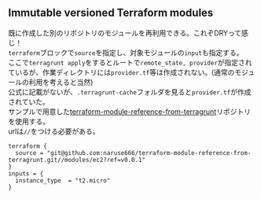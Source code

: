 ## Immutable versioned Terraform modules
既に作成した別のリポジトリのモジュールを再利用できる。これぞDRYって感じ！  
`terraform`ブロックで`source`を指定し、対象モジュールの`input`も指定する。  
ここで`terragrunt apply`をするとルートで`remote_state, provider`が指定されているが、作業ディレクトリには`provider.tf`等は作成されない。(通常のモジュールの利用を考えると当然)  
公式に記載がないが、`.terragrunt-cache`フォルダを見ると`provider.tf`が作成されていた。  
サンプルで用意した[terraform-module-reference-from-terragrunt](https://github.com/naruse666/terraform-module-reference-from-terragrunt)リポジトリを使用する。  
urlは`//`をつける必要がある。
```
terraform {
  source = "git@github.com:naruse666/terraform-module-reference-from-terragrunt.git//modules/ec2?ref=v0.0.1"
}
inputs = {
  instance_type  = "t2.micro"
}
```
